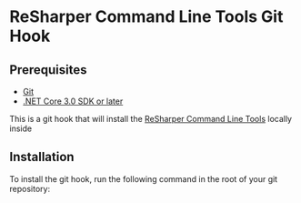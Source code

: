 # ReSharper Command Line Tools Git Hook

## Prerequisites

- [Git](https://git-scm.com/downloads)
- [.NET Core 3.0 SDK or later](https://dotnet.microsoft.com/download/dotnet/thank-you/sdk-3.1.403-windows-x64-installer)

This is a git hook that will install the [ReSharper Command Line Tools](https://www.jetbrains.com/help/resharper/ReSharper_Command_Line_Tools.html) locally inside

## Installation

To install the git hook, run the following command in the root of your git repository:

```bash
```
